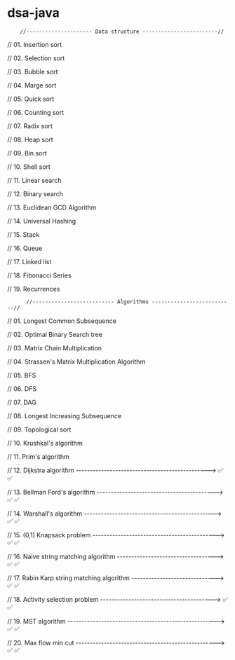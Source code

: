 # dsa-java

        //--------------------- Data structure ------------------------//                                                                       

// 01. Insertion sort 

// 02. Selection sort 

// 03. Bubble sort

// 04. Marge sort 

// 05. Quick sort 

// 06. Counting sort 

// 07. Radix sort 

// 08. Heap sort

// 09. Bin sort

// 10. Shell sort

// 11. Linear search 

// 12. Binary search

// 13. Euclidean GCD Algorithm

// 14. Universal Hashing

// 15. Stack

// 16. Queue

// 17. Linked list

// 18. Fibonacci Series

// 19. Recurrences


          //-------------------------- Algorithms --------------------------//
          

// 01. Longest Common Subsequence

// 02. Optimal Binary Search tree

// 03. Matrix Chain Multiplication

// 04. Strassen's Matrix Multiplication Algorithm

// 05. BFS

// 06. DFS

// 07. DAG

// 08. Longest Increasing Subsequence 

// 09. Topological sort

// 10. Krushkal's algorithm

// 11. Prim's algorithm


 
// 12. Dijkstra algorithm ----------------------------------------------->      ✅      ✅

// 13. Bellman Ford's algorithm ------------------------------------------>     ✅      ✅

// 14. Warshall's algorithm ---------------------------------------------->     ✅      ✅

// 15. (0,1) Knapsack problem -------------------------------------------->     ✅      ✅

// 16. Naive string matching algorithm ----------------------------------->     ✅      ✅

// 17. Rabin Karp string matching algorithm ------------------------------>     ✅      ✅

// 18. Activity selection problem ---------------------------------------->     ✅      ✅

// 19. MST algorithm ----------------------------------------------------->     ✅      ✅

// 20. Max flow min cut -------------------------------------------------->     ✅      ✅







